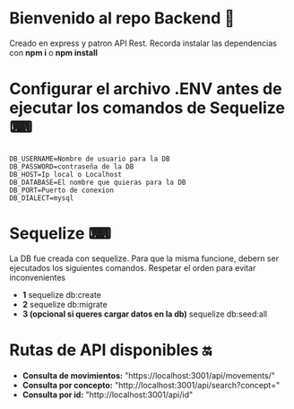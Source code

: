 # Bienvenido al repo Backend 🚀

Creado en express y patron API Rest. 
Recorda instalar las dependencias con **npm i** o **npm install**

# Configurar el archivo .ENV antes de ejecutar los comandos de Sequelize ⌨

<pre><code>
DB_USERNAME=Nombre de usuario para la DB
DB_PASSWORD=contraseña de la DB
DB_HOST=Ip local o Localhost
DB_DATABASE=El nombre que quieras para la DB
DB_PORT=Puerto de conexion
DB_DIALECT=mysql
</code></pre>


# Sequelize ⌨

La DB fue creada con sequelize. Para que la misma funcione, debern ser ejecutados los siguientes comandos. Respetar el orden para evitar inconvenientes

- **1** sequelize db:create
- **2** sequelize db:migrate
- **3 (opcional si queres cargar datos en la db)** sequelize db:seed:all

# Rutas de API disponibles 🔛

- **Consulta de movimientos:** "https://localhost:3001/api/movements/"
- **Consulta por concepto:** "http://localhost:3001/api/search?concept="
- **Consulta por id:** "http://localhost:3001/api/id"
